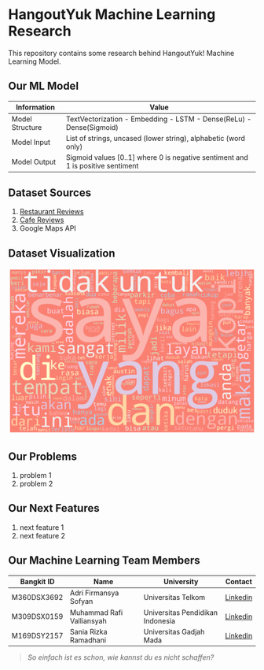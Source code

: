 # HangoutYuk Machine Learning Research

This repository contains some research behind HangoutYuk! Machine Learning Model.

## Our ML Model

| Information     | Value                                                                           |
| --------------- | ------------------------------------------------------------------------------- |
| Model Structure | TextVectorization - Embedding - LSTM - Dense(ReLu) - Dense(Sigmoid)             |
| Model Input     | List of strings, uncased (lower string), alphabetic (word only)                 |
| Model Output    | Sigmoid values [0..1] where 0 is negative sentiment and 1 is positive sentiment |

## Dataset Sources

1. [Restaurant Reviews](https://www.kaggle.com/datasets/vigneshwarsofficial/reviews)
2. [Cafe Reviews](https://www.kaggle.com/datasets/sripaadsrinivasan/yelp-coffee-reviews)
3. Google Maps API

## Dataset Visualization

![Dataset Visualization](./images/wordcloud.png)

## Our Problems

1. problem 1
2. problem 2

## Our Next Features

1. next feature 1
2. next feature 2

## Our Machine Learning Team Members

| Bangkit ID  | Name                      | University                       | Contact                                                                     |
| ----------- | ------------------------- | -------------------------------- | --------------------------------------------------------------------------- |
| M360DSX3692 | Adri Firmansya Sofyan     | Universitas Telkom               | [Linkedin](https://www.linkedin.com/in/adri-firmansya-sofyan-9215b2271/)    |
| M309DSX0159 | Muhammad Rafi Valliansyah | Universitas Pendidikan Indonesia | [Linkedin](https://www.linkedin.com/in/muhammad-rafi-valliansyah-47677882/) |
| M169DSY2157 | Sania Rizka Ramadhani     | Universitas Gadjah Mada          | [Linkedin](https://www.linkedin.com/in/saniarizka/)                         |

> _So einfach ist es schon, wie kannst du es nicht schaffen?_

